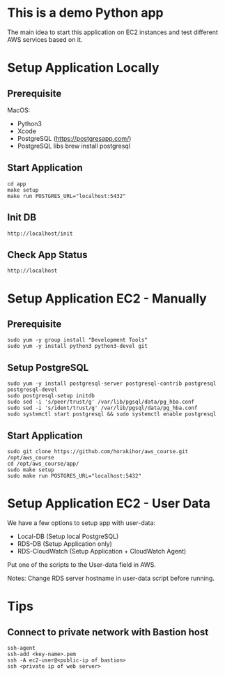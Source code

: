 This is a demo Python app
=========================

The main idea to start this application on EC2 instances and test different AWS services based on it.

# Setup Application Locally

Prerequisite
------------

MacOS:
* Python3
* Xcode
* PostgreSQL (https://postgresapp.com/)
* PostgreSQL libs
    brew install postgresql

Start Application
-----------------
    cd app
    make setup
    make run POSTGRES_URL="localhost:5432"

Init DB
-------
    http://localhost/init


Check App Status
----------------
    http://localhost

# Setup Application EC2 - Manually

Prerequisite
------------
    sudo yum -y group install "Development Tools"
    sudo yum -y install python3 python3-devel git

Setup PostgreSQL
------------
    sudo yum -y install postgresql-server postgresql-contrib postgresql postgresql-devel
    sudo postgresql-setup initdb
    sudo sed -i 's/peer/trust/g' /var/lib/pgsql/data/pg_hba.conf
    sudo sed -i 's/ident/trust/g' /var/lib/pgsql/data/pg_hba.conf
    sudo systemctl start postgresql && sudo systemctl enable postgresql

Start Application
------------
    sudo git clone https://github.com/horakihor/aws_course.git /opt/aws_course
    cd /opt/aws_course/app/
    sudo make setup
    sudo make run POSTGRES_URL="localhost:5432"

# Setup Application EC2 - User Data

We have a few options to setup app with user-data:
- Local-DB (Setup local PostgreSQL)
- RDS-DB (Setup Application only)
- RDS-CloudWatch (Setup Application + CloudWatch Agent)

Put one of the scripts to the User-data field in AWS.

Notes: Change RDS server hostname in user-data script before running.

# Tips
Connect to private network with Bastion host
--------------------------------------------
    ssh-agent
    ssh-add <key-name>.pem
    ssh -A ec2-user@<public-ip of bastion>
    ssh <private ip of web server>

